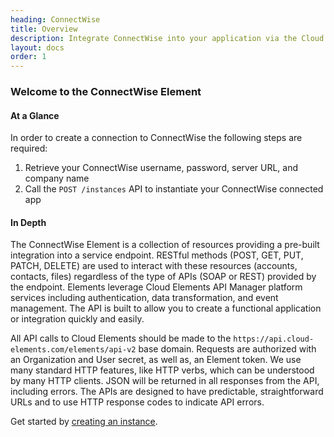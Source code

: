 ```yaml
---
heading: ConnectWise
title: Overview
description: Integrate ConnectWise into your application via the Cloud Elements APIs.
layout: docs
order: 1
---
```


### Welcome to the ConnectWise Element


#### At a Glance

In order to create a connection to ConnectWise the following steps are required:

1. Retrieve your ConnectWise username, password, server URL, and company name
2. Call the `POST /instances` API to instantiate your ConnectWise connected app

#### In Depth

The ConnectWise Element is a collection of resources providing a pre-built integration into a service endpoint. RESTful methods (POST, GET, PUT, PATCH, DELETE) are used to interact with these resources (accounts, contacts, files) regardless of the type of APIs (SOAP or REST) provided by the endpoint. Elements leverage Cloud Elements API Manager platform services including authentication, data transformation, and event management.  The API is built to allow you to create a functional application or integration quickly and easily.

All API calls to Cloud Elements should be made to the `https://api.cloud-elements.com/elements/api-v2` base domain. Requests are authorized with an Organization and User secret, as well as, an Element token.  We use many standard HTTP features, like HTTP verbs, which can be understood by many HTTP clients. JSON will be returned in all responses from the API, including errors. The APIs are designed to have predictable, straightforward URLs and to use HTTP response codes to indicate API errors.

Get started by [creating an instance](connectwise-create-instance.html).
